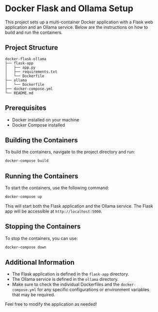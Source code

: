 # Docker Flask and Ollama Setup

This project sets up a multi-container Docker application with a Flask web application and an Ollama service. Below are the instructions on how to build and run the containers.

## Project Structure

```
docker-flask-ollama
├── flask-app
│   ├── app.py
│   ├── requirements.txt
│   └── Dockerfile
├── ollama
│   └── Dockerfile
├── docker-compose.yml
└── README.md
```

## Prerequisites

- Docker installed on your machine
- Docker Compose installed

## Building the Containers

To build the containers, navigate to the project directory and run:

```bash
docker-compose build
```

## Running the Containers

To start the containers, use the following command:

```bash
docker-compose up
```

This will start both the Flask application and the Ollama service. The Flask app will be accessible at `http://localhost:5000`.

## Stopping the Containers

To stop the containers, you can use:

```bash
docker-compose down
```

## Additional Information

- The Flask application is defined in the `flask-app` directory.
- The Ollama service is defined in the `ollama` directory.
- Make sure to check the individual Dockerfiles and the `docker-compose.yml` for any specific configurations or environment variables that may be required.

Feel free to modify the application as needed!